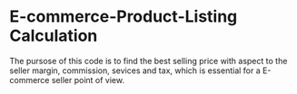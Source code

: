 # E-commerce-Product-Listing Calculation

The pursose of this code is to find the best selling price with aspect to the seller margin, commission, sevices and tax, which is essential for a E-commerce seller point of view.
